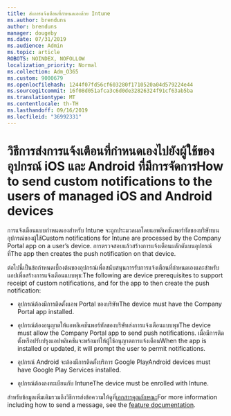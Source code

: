 ```yaml
---
title: ส่งการแจ้งเตือนที่กำหนดเองด้วย Intune
ms.author: brenduns
author: brenduns
manager: dougeby
ms.date: 07/31/2019
ms.audience: Admin
ms.topic: article
ROBOTS: NOINDEX, NOFOLLOW
localization_priority: Normal
ms.collection: Adm_O365
ms.custom: 9000679
ms.openlocfilehash: 1244f07fd56cf603280f1710520a04d579224e44
ms.sourcegitcommit: 16f08d051afca3c6d0de32826324f91cf63ab5ba
ms.translationtype: MT
ms.contentlocale: th-TH
ms.lasthandoff: 09/16/2019
ms.locfileid: "36992331"
---
```

# <a name="how-to-send-custom-notifications-to-the-users-of-managed-ios-and-android-devices"></a><span data-ttu-id="a72d5-102">วิธีการส่งการแจ้งเตือนที่กำหนดเองไปยังผู้ใช้ของอุปกรณ์ iOS และ Android ที่มีการจัดการ</span><span class="sxs-lookup"><span data-stu-id="a72d5-102">How to send custom notifications to the users of managed iOS and Android devices</span></span>

<span data-ttu-id="a72d5-103">การแจ้งเตือนแบบกำหนดเองสำหรับ Intune จะถูกประมวลผลโดยแอพลิเคชันพอร์ทัลของบริษัทบนอุปกรณ์ของผู้ใช้</span><span class="sxs-lookup"><span data-stu-id="a72d5-103">Custom notifications for Intune are processed by the Company Portal app on a user’s device.</span></span> <span data-ttu-id="a72d5-104">การตรวจสอบแล้วสร้างการแจ้งเตือนผลักดันบนอุปกรณ์ที่</span><span class="sxs-lookup"><span data-stu-id="a72d5-104">The app then creates the push notification on that device.</span></span>

<span data-ttu-id="a72d5-105">ต่อไปนี้เป็นข้อกำหนดเบื้องต้นของอุปกรณ์เพื่อสนับสนุนการรับการแจ้งเตือนที่กำหนดเองและสำหรับแอปเพื่อสร้างการแจ้งเตือนแบบพุช:</span><span class="sxs-lookup"><span data-stu-id="a72d5-105">The following are device prerequisites to support receipt of custom notifications, and for the app to then create the push notification:</span></span>

- <span data-ttu-id="a72d5-106">อุปกรณ์ต้องมีการติดตั้งแอพ Portal ของบริษัท</span><span class="sxs-lookup"><span data-stu-id="a72d5-106">The device must have the Company Portal app installed.</span></span>  

- <span data-ttu-id="a72d5-107">อุปกรณ์ต้องอนุญาตให้แอพลิเคชันพอร์ทัลของบริษัทส่งการแจ้งเตือนแบบพุช</span><span class="sxs-lookup"><span data-stu-id="a72d5-107">The device must allow the Company Portal app to send push notifications.</span></span> <span data-ttu-id="a72d5-108">เมื่อมีการติดตั้งหรือปรับปรุงแอปพลิเคชันจะพร้อมท์ให้ผู้ใช้อนุญาตการแจ้งเตือน</span><span class="sxs-lookup"><span data-stu-id="a72d5-108">When the app is installed or updated, it will prompt the user to permit notifications.</span></span>

- <span data-ttu-id="a72d5-109">อุปกรณ์ Android จะต้องมีการติดตั้งบริการ Google Play</span><span class="sxs-lookup"><span data-stu-id="a72d5-109">Android devices must have Google Play Services installed.</span></span>

- <span data-ttu-id="a72d5-110">อุปกรณ์ต้องลงทะเบียนกับ Intune</span><span class="sxs-lookup"><span data-stu-id="a72d5-110">The device must be enrolled with Intune.</span></span>

<span data-ttu-id="a72d5-111">สำหรับข้อมูลเพิ่มเติมรวมถึงวิธีการส่งข้อความให้ดูที่[เอกสารคุณลักษณะ](https://docs.microsoft.com/intune/custom-notifications)</span><span class="sxs-lookup"><span data-stu-id="a72d5-111">For more information including how to send a message, see the [feature documentation](https://docs.microsoft.com/intune/custom-notifications).</span></span>
